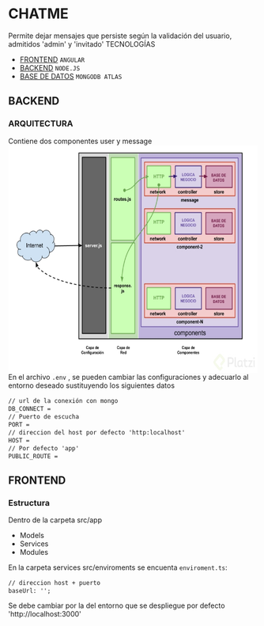 # CHATME

Permite dejar mensajes que persiste según la validación del usuario, admitidos  'admin' y 'invitado'
TECNOLOGÍAS
* [FRONTEND](https://github.com/RoxiLi/message-frontend/tree/master) `ANGULAR` 
* [BACKEND](https://github.com/RoxiLi/message-backend) `NODE.JS` 
* [BASE DE DATOS](https://www.mongodb.com/es) `MONGODB ATLAS` 

## BACKEND
### ARQUITECTURA
Contiene dos componentes user y message
<br>
 <img  height="460px"  width="560px"  style="float: left;"  src="https://github.com/RoxiLi/chatme/blob/master/assets/arquitectura-nodejs.jpg"  alt="Vex Logo"> 
 
  En el archivo `.env`  , se pueden cambiar las configuraciones y adecuarlo al entorno deseado sustituyendo los siguientes datos
 
 ````
 // url de la conexión con mongo
DB_CONNECT =
// Puerto de escucha
PORT =
// direccion del host por defecto 'http:localhost'
HOST =
// Por defecto 'app'
PUBLIC_ROUTE =
````

## FRONTEND
### Estructura
Dentro de la carpeta src/app
* Models
* Services
* Modules

En la carpeta services src/enviroments se encuenta  `enviroment.ts`:
 ````
 // direccion host + puerto
 baseUrl: '';
````
Se debe cambiar por la del entorno que se despliegue por defecto 'http://localhost:3000'




